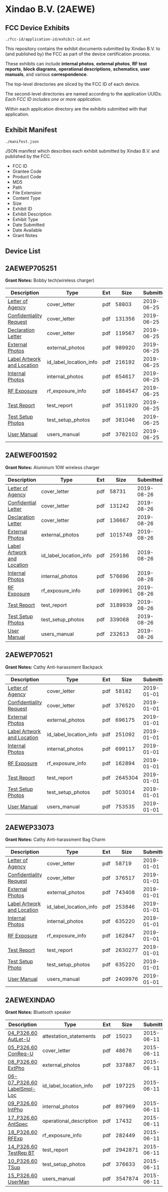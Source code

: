 # Xindao B.V. (2AEWE)
## FCC Device Exhibits

```
./fcc-id/application-id/exhibit-id.ext
```

This repository contains the exhibit documents submitted by Xindao B.V. to (and published by) the FCC as part of the device certification process.

These exhibits can include **internal photos**, **external photos**, **RF test reports**, **block diagrams**, **operational descriptions**, **schematics**, **user manuals**, and various **correspondence**.

The top-level directories are sliced by the FCC ID of each device.

The second-level directories are named according to the application UUIDs. *Each FCC ID includes one or more application.*

Within each application directory are the exhibits submitted with that application. 

## Exhibit Manifest

```
./manifest.json
```

JSON manifest which describes each exhibit submitted by Xindao B.V. and published by the FCC.

- FCC ID
- Grantee Code
- Product Code
- MD5
- Path
- File Extension
- Content Type
- Size
- Exhibit ID
- Exhibit Description
- Exhibit Type
- Date Submitted
- Date Available
- Grant Notes

## Device List
## 2AEWEP705251
**Grant Notes:** Bobby tech(wireless charger)

| Description | Type | Ext | Size | Submitted | Available |
| ----------- | ---- | --- | ---- | --------- | --------- |
| [Letter of Agency](2AEWEP705251/f289d476991d681a96e964a7d0102ca4/4333045.pdf) | cover_letter | pdf | 58803 | 2019-06-25 | 2019-07-03 |
| [Confidentiality Request](2AEWEP705251/f289d476991d681a96e964a7d0102ca4/4333046.pdf) | cover_letter | pdf | 131356 | 2019-06-25 | 2019-07-03 |
| [Declaration Letter](2AEWEP705251/f289d476991d681a96e964a7d0102ca4/4333047.pdf) | cover_letter | pdf | 119567 | 2019-06-25 | 2019-07-03 |
| [External Photos](2AEWEP705251/f289d476991d681a96e964a7d0102ca4/4333054.pdf) | external_photos | pdf | 989920 | 2019-06-25 | 2019-07-03 |
| [Label Artwork and Location](2AEWEP705251/f289d476991d681a96e964a7d0102ca4/4333055.pdf) | id_label_location_info | pdf | 216192 | 2019-06-25 | 2019-07-03 |
| [Internal Photos](2AEWEP705251/f289d476991d681a96e964a7d0102ca4/4333056.pdf) | internal_photos | pdf | 654617 | 2019-06-25 | 2019-07-03 |
| [RF Exposure](2AEWEP705251/f289d476991d681a96e964a7d0102ca4/4333057.pdf) | rf_exposure_info | pdf | 1884547 | 2019-06-25 | 2019-07-03 |
| [Test Report](2AEWEP705251/f289d476991d681a96e964a7d0102ca4/4333052.pdf) | test_report | pdf | 3511920 | 2019-06-25 | 2019-07-03 |
| [Test Setup Photos](2AEWEP705251/f289d476991d681a96e964a7d0102ca4/4333053.pdf) | test_setup_photos | pdf | 381046 | 2019-06-25 | 2019-07-03 |
| [User Manual](2AEWEP705251/f289d476991d681a96e964a7d0102ca4/4333048.pdf) | users_manual | pdf | 3782102 | 2019-06-25 | 2019-07-03 |
## 2AEWEF001592
**Grant Notes:** Aluminum 10W wireless charger

| Description | Type | Ext | Size | Submitted | Available |
| ----------- | ---- | --- | ---- | --------- | --------- |
| [Letter of Agency](2AEWEF001592/aaffef9643eb20a9ce7f533061334d6c/4415205.pdf) | cover_letter | pdf | 58731 | 2019-08-26 | 2019-08-26 |
| [Confidential Letter](2AEWEF001592/aaffef9643eb20a9ce7f533061334d6c/4415206.pdf) | cover_letter | pdf | 131242 | 2019-08-26 | 2019-08-26 |
| [Declaration Letter](2AEWEF001592/aaffef9643eb20a9ce7f533061334d6c/4415210.pdf) | cover_letter | pdf | 136667 | 2019-08-26 | 2019-08-26 |
| [External Photos](2AEWEF001592/aaffef9643eb20a9ce7f533061334d6c/4415213.pdf) | external_photos | pdf | 1015749 | 2019-08-26 | 2019-08-26 |
| [Label Artwork and Location](2AEWEF001592/aaffef9643eb20a9ce7f533061334d6c/4415215.pdf) | id_label_location_info | pdf | 259186 | 2019-08-26 | 2019-08-26 |
| [Internal Photos](2AEWEF001592/aaffef9643eb20a9ce7f533061334d6c/4415214.pdf) | internal_photos | pdf | 576696 | 2019-08-26 | 2019-08-26 |
| [RF Exposure](2AEWEF001592/aaffef9643eb20a9ce7f533061334d6c/4415217.pdf) | rf_exposure_info | pdf | 1699961 | 2019-08-26 | 2019-08-26 |
| [Test Report](2AEWEF001592/aaffef9643eb20a9ce7f533061334d6c/4415211.pdf) | test_report | pdf | 3189939 | 2019-08-26 | 2019-08-26 |
| [Test Setup Photos](2AEWEF001592/aaffef9643eb20a9ce7f533061334d6c/4415212.pdf) | test_setup_photos | pdf | 339068 | 2019-08-26 | 2019-08-26 |
| [User Manual](2AEWEF001592/aaffef9643eb20a9ce7f533061334d6c/4415216.pdf) | users_manual | pdf | 232613 | 2019-08-26 | 2019-08-26 |
## 2AEWEP70521
**Grant Notes:** Cathy Anti-harassment Backpack

| Description | Type | Ext | Size | Submitted | Available |
| ----------- | ---- | --- | ---- | --------- | --------- |
| [Letter of Agency](2AEWEP70521/2817688ee8ec733d6c129ce2a19449eb/4125653.pdf) | cover_letter | pdf | 58182 | 2019-01-01 | 2019-01-01 |
| [Confidentiality Request](2AEWEP70521/2817688ee8ec733d6c129ce2a19449eb/4125654.pdf) | cover_letter | pdf | 376520 | 2019-01-01 | 2019-01-01 |
| [External Photos](2AEWEP70521/2817688ee8ec733d6c129ce2a19449eb/4125661.pdf) | external_photos | pdf | 696175 | 2019-01-01 | 2019-01-01 |
| [Label Artwork and Location](2AEWEP70521/2817688ee8ec733d6c129ce2a19449eb/4125662.pdf) | id_label_location_info | pdf | 251092 | 2019-01-01 | 2019-01-01 |
| [Internal Photos](2AEWEP70521/2817688ee8ec733d6c129ce2a19449eb/4125663.pdf) | internal_photos | pdf | 699117 | 2019-01-01 | 2019-01-01 |
| [RF Exposure](2AEWEP70521/2817688ee8ec733d6c129ce2a19449eb/4125664.pdf) | rf_exposure_info | pdf | 162894 | 2019-01-01 | 2019-01-01 |
| [Test Report](2AEWEP70521/2817688ee8ec733d6c129ce2a19449eb/4125659.pdf) | test_report | pdf | 2645304 | 2019-01-01 | 2019-01-01 |
| [Test Setup Photos](2AEWEP70521/2817688ee8ec733d6c129ce2a19449eb/4125660.pdf) | test_setup_photos | pdf | 503014 | 2019-01-01 | 2019-01-01 |
| [User Manual](2AEWEP70521/2817688ee8ec733d6c129ce2a19449eb/4125655.pdf) | users_manual | pdf | 753535 | 2019-01-01 | 2019-01-01 |
## 2AEWEP33073
**Grant Notes:** Cathy Anti-harassment Bag Charm

| Description | Type | Ext | Size | Submitted | Available |
| ----------- | ---- | --- | ---- | --------- | --------- |
| [Letter of Agency](2AEWEP33073/020c9d258362fc326f2026ea6c49df3e/4125635.pdf) | cover_letter | pdf | 58719 | 2019-01-01 | 2019-01-01 |
| [Confidentiality Request](2AEWEP33073/020c9d258362fc326f2026ea6c49df3e/4125636.pdf) | cover_letter | pdf | 376517 | 2019-01-01 | 2019-01-01 |
| [External Photos](2AEWEP33073/020c9d258362fc326f2026ea6c49df3e/4125643.pdf) | external_photos | pdf | 743408 | 2019-01-01 | 2019-01-01 |
| [Label Artwork and Location](2AEWEP33073/020c9d258362fc326f2026ea6c49df3e/4125644.pdf) | id_label_location_info | pdf | 253846 | 2019-01-01 | 2019-01-01 |
| [Internal Photos](2AEWEP33073/020c9d258362fc326f2026ea6c49df3e/4125645.pdf) | internal_photos | pdf | 635220 | 2019-01-01 | 2019-01-01 |
| [RF Exposure](2AEWEP33073/020c9d258362fc326f2026ea6c49df3e/4125646.pdf) | rf_exposure_info | pdf | 162847 | 2019-01-01 | 2019-01-01 |
| [Test Report](2AEWEP33073/020c9d258362fc326f2026ea6c49df3e/4125641.pdf) | test_report | pdf | 2630277 | 2019-01-01 | 2019-01-01 |
| [Test Setup Photo](2AEWEP33073/020c9d258362fc326f2026ea6c49df3e/4125645.pdf) | test_setup_photos | pdf | 635220 | 2019-01-01 | 2019-01-01 |
| [User Manual](2AEWEP33073/020c9d258362fc326f2026ea6c49df3e/4125637.pdf) | users_manual | pdf | 2409976 | 2019-01-01 | 2019-01-01 |
## 2AEWEXINDAO
**Grant Notes:** Bluetooth speaker

| Description | Type | Ext | Size | Submitted | Available |
| ----------- | ---- | --- | ---- | --------- | --------- |
| [04_P326.60 AutLet-U](2AEWEXINDAO/973e1d5866bed34ea55706f3a88a3f6d/2644174.pdf) | attestation_statements | pdf | 15023 | 2015-06-11 | 2015-06-11 |
| [05_P326.60 ConReq-U](2AEWEXINDAO/973e1d5866bed34ea55706f3a88a3f6d/2644175.pdf) | cover_letter | pdf | 48676 | 2015-06-11 | 2015-06-11 |
| [08_P326.60 ExtPho](2AEWEXINDAO/973e1d5866bed34ea55706f3a88a3f6d/2644177.pdf) | external_photos | pdf | 337887 | 2015-06-11 | 2015-06-11 |
| [06-07_P326.60 LabelSmpl-Loc](2AEWEXINDAO/973e1d5866bed34ea55706f3a88a3f6d/2644176.pdf) | id_label_location_info | pdf | 197225 | 2015-06-11 | 2015-06-11 |
| [09_P326.60 IntPho](2AEWEXINDAO/973e1d5866bed34ea55706f3a88a3f6d/2644178.pdf) | internal_photos | pdf | 897969 | 2015-06-11 | 2015-06-11 |
| [17_P326.60 AntSpec](2AEWEXINDAO/973e1d5866bed34ea55706f3a88a3f6d/2644186.pdf) | operational_description | pdf | 17432 | 2015-06-11 | 2015-06-11 |
| [18_P326.60 RFExp](2AEWEXINDAO/973e1d5866bed34ea55706f3a88a3f6d/2644187.pdf) | rf_exposure_info | pdf | 282449 | 2015-06-11 | 2015-06-11 |
| [14_P326.60 TestRep BT](2AEWEXINDAO/973e1d5866bed34ea55706f3a88a3f6d/2644183.pdf) | test_report | pdf | 2942871 | 2015-06-11 | 2015-06-11 |
| [10_P326.60 TSup](2AEWEXINDAO/973e1d5866bed34ea55706f3a88a3f6d/2644179.pdf) | test_setup_photos | pdf | 376633 | 2015-06-11 | 2015-06-11 |
| [15_P326.60 UserMan](2AEWEXINDAO/973e1d5866bed34ea55706f3a88a3f6d/2644184.pdf) | users_manual | pdf | 3547874 | 2015-06-11 | 2015-06-11 |
